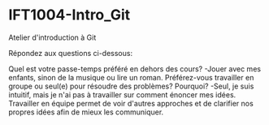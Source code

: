# IFT1004-Intro_Git
Atelier d'introduction à Git

Répondez aux questions ci-dessous:

Quel est votre passe-temps préféré en dehors des cours?
-Jouer avec mes enfants, sinon de la musique ou lire un roman.
Préférez-vous travailler en groupe ou seul(e) pour résoudre des problèmes? Pourquoi?
-Seul, je suis intuitif, mais je n'ai pas à travailler sur comment énoncer mes idées. Travailler en équipe permet de voir d'autres approches et de clarifier nos propres idées afin de mieux les communiquer.

